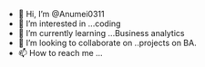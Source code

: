 - 👋 Hi, I’m @Anumei0311
- 👀 I’m interested in ...coding
- 🌱 I’m currently learning ...Business analytics
- 💞️ I’m looking to collaborate on ..projects on BA.
- 📫 How to reach me ...

<!---
Anumei0311/Anumei0311 is a ✨ special ✨ repository because its `README.md` (this file) appears on your GitHub profile.
You can click the Preview link to take a look at your changes.
--->
